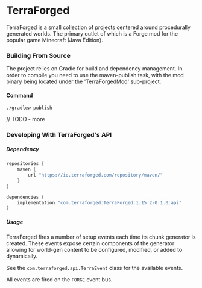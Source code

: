 # TerraForged

TerraForged is a small collection of projects centered around procedurally generated worlds.
The primary outlet of which is a Forge mod for the popular game Minecraft (Java Edition).

### Building From Source

The project relies on Gradle for build and dependency management. In order to compile you need
to use the maven-publish task, with the mod binary being located under the 'TerraForgedMod'
sub-project.

#### Command
```shell script
./gradlew publish
```

// TODO - more

### Developing With TerraForged's API

##### Dependency
```groovy
repositories {
    maven { 
        url "https://io.terraforged.com/repository/maven/" 
    }
}

dependencies {
    implementation "com.terraforged:TerraForged:1.15.2-0.1.0:api"
}
```

##### Usage

TerraForged fires a number of setup events each time its chunk generator is created. These events expose certain
components of the generator allowing for world-gen content to be configured, modified, or added to dynamically.

See the `com.terraforged.api.TerraEvent` class for the available events.

All events are fired on the `FORGE` event bus.
